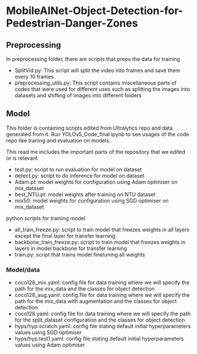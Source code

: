 # MobileAINet-Object-Detection-for-Pedestrian-Danger-Zones

## Preprocessing
In preprocessing folder, there are scripts that preps the data for training

- SplitVid.py:
This script will split the video into frames and save them every 10 frames
- preprocessing_utils.py:
This script contains miscellaneous parts of codes that were used for different uses such as splitting the images into datasets and shifting of images into different folders

## Model
This folder is containing scripts edited from Ultralytics repo and data generated from it. Run YOLOv5_Code_final.ipynb to see usages of the code repo like traning and evaluation on models.

This read me includes the important parts of the repository that we edited or is relevant

- test.py:
script to run evaluation for model on dataset
- detect.py:
script to do inference for model on dataset
- Adam.pt:
model weights for configuration using Adam optimiser on mix_dataset
- best_NTU.pt:
model weights after training on NTU dataset
- mix50:
model weights for configuration using SGD optimiser on mix_dataset

python scripts for training model
- all_train_freeze.py:
script to train model that freezes weights in all layers except the final layer for transfer learning
- backbone_train_freeze.py:
script to train model that freezes weights in layers in model backbone for transfer learning
- train.py:
script that trains model finetuning all weights
### Model/data
- coco128_mix.yaml:
config file for data training where we will specify the path for the mix_data and the classes for object detection
- coco128_aug.yaml:
config file for data training where we will specify the path for the mix_data with augmentation and the classes for object detection
- coco128.yaml:
config file for data training where we will specify the path for the split_dataset configuration and the classes for object detection
- hyps/hyp.scratch.yaml:
config file stating default initial hyperparameters values using SGD optimiser
- hyps/hyp.test1.yaml:
config file stating default initial hyperparameters values using Adam optimiser



